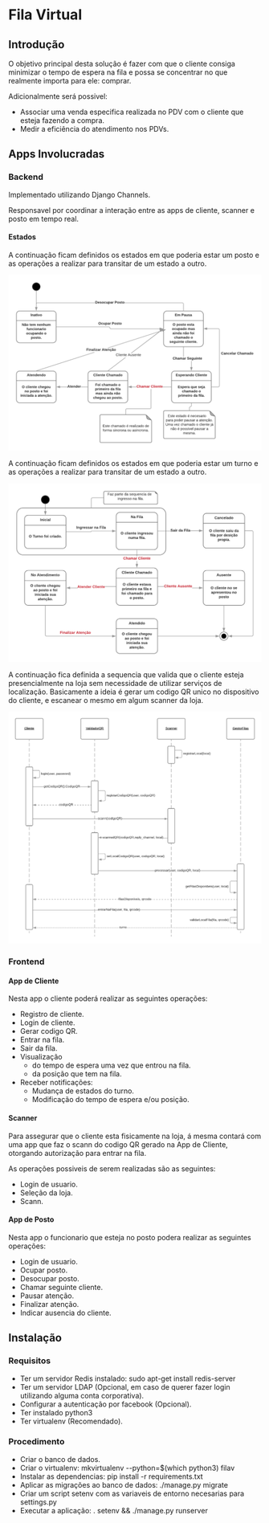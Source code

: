 # Fila Virtual

## Introdução

O objetivo principal desta solução é fazer com que o cliente consiga minimizar o tempo de espera na fila e possa se concentrar no que realmente importa para ele: comprar.

Adicionalmente será possivel:
- Associar uma venda especifica realizada no PDV com o cliente que esteja fazendo a compra.
- Medir a eficiência do atendimento nos PDVs.

## Apps Involucradas

### Backend

Implementado utilizando Django Channels.

Responsavel por coordinar a interação entre as apps de cliente, scanner e posto em tempo real.

#### Estados

A continuação ficam definidos os estados em que poderia estar um posto e as operações
a realizar para transitar de um estado a outro.

![Diagrama de Estados Posto][estados_posto]

[estados_posto]: https://raw.githubusercontent.com/sebasgoldberg/filav/master/docs/estados-postos.png "Diagrama de Estados Postos"

A continuação ficam definidos os estados em que poderia estar um turno e as operações
a realizar para transitar de um estado a outro.

![Diagrama de Estados Turno][estados_turno]

[estados_turno]: https://raw.githubusercontent.com/sebasgoldberg/filav/master/docs/estados-turnos.png "Diagrama de Estados Turno"

A continuação fica definida a sequencia que valida que o cliente esteja presencialmente na loja
sem necessidade de utilizar serviços de localização.
Basicamente a ideia é gerar um codigo QR unico no dispositivo do cliente, e escanear o mesmo em
algum scanner da loja.

![Diagrama de Sequencia Ingresso][sequencia_ingresso]

[sequencia_ingresso]: https://raw.githubusercontent.com/sebasgoldberg/filav/master/docs/sequencia-ingresso.png "Diagrama de Sequencia Ingresso"

### Frontend

#### App de Cliente

Nesta app o cliente poderá realizar as seguintes operações:
- Registro de cliente.
- Login de cliente.
- Gerar codigo QR.
- Entrar na fila.
- Sair da fila.
- Visualização
    - do tempo de espera uma vez que entrou na fila.
    - da posição que tem na fila.
- Receber notificações:
    - Mudança de estados do turno.
    - Modificação do tempo de espera e/ou posição.

#### Scanner

Para assegurar que o cliente esta fisicamente na loja, á mesma contará com uma
app que faz o scann do codigo QR gerado na App de Cliente, otorgando autorização
para entrar na fila.

As operações possiveis de serem realizadas são as seguintes:
- Login de usuario.
- Seleção da loja.
- Scann.

#### App de Posto
Nesta app o funcionario que esteja no posto podera realizar as seguintes operações:
- Login de usuario.
- Ocupar posto.
- Desocupar posto.
- Chamar seguinte cliente.
- Pausar atenção.
- Finalizar atenção.
- Indicar ausencia do cliente.

## Instalação

### Requisitos
- Ter um servidor Redis instalado: sudo apt-get install redis-server
- Ter um servidor LDAP (Opcional, em caso de querer fazer login utilizando alguma conta corporativa).
- Configurar a autenticação por facebook (Opcional).
- Ter instalado python3
- Ter virtualenv (Recomendado).

### Procedimento
- Criar o banco de dados.
- Criar o virtualenv: mkvirtualenv --python=$(which python3) filav
- Instalar as dependencias: pip install -r requirements.txt
- Aplicar as migrações ao banco de dados: ./manage.py migrate
- Criar um script setenv com as variaveis de entorno necesarias para settings.py
- Executar a aplicação: . setenv && ./manage.py runserver

